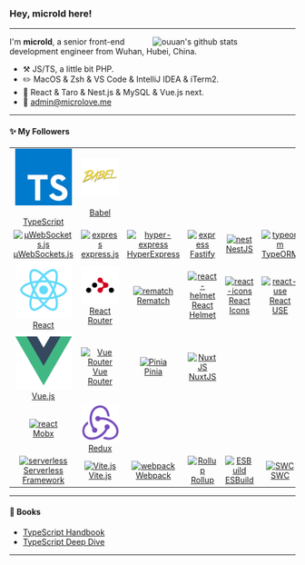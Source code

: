 ### Hey, microld here! 

---

<img align="right" alt="ouuan's github stats" width="50%" src="https://github-readme-stats.vercel.app/api?username=2627500295&show_icons=true&theme=dark">

I'm **microld**, a senior front-end development engineer from Wuhan, Hubei, China.

-   :hammer_and_pick: JS/TS, a little bit PHP.
-   :pencil2: MacOS & Zsh & VS Code & IntelliJ IDEA & iTerm2.
-   :thinking: React & Taro & Nest.js & MySQL & Vue.js next.
-   :email: admin@microlove.me

---

#### :sparkles: My Followers

<table>
  <tr>
    <td align="center">
      <a href="https://github.com/microsoft/TypeScript">
        <div width="100px" height="100px">
          <img src="https://raw.githubusercontent.com/github/explore/gh-pages/topics/typescript/typescript.png" width="100px;" alt="TypeScript"
          />
        </div>
      </a>
      <br />
      <a href="https://github.com/microsoft/TypeScript">TypeScript</a>
    </td>
    <td align="center">
      <a href="https://github.com/babel/babel">
        <div width="100px" height="100px">
          <img src="https://raw.githubusercontent.com/github/explore/cb39e2385dfcec8a661d01bfacff6b1e33bbaa9d/topics/babel/babel.png" width="100px;" alt="babel"
        />
        </div>
      </a>
      <br />
      <a href="https://github.com/babel/babel">Babel</a>
    </td>
    <td></td>
    <td></td>
    <td></td>
    <td></td>
    <td></td>
  </tr>
  <tr>
    <td align="center">
      <a href="https://github.com/uNetworking/uWebSockets">
        <img
          src="https://raw.githubusercontent.com/uNetworking/uWebSockets/master/misc/logo.svg"
          width="100px;"
          alt="µWebSockets.js"
        />
      </a>
      <br />
      <a href="https://github.com/uNetworking/uWebSockets">µWebSockets.js</a>
    </td>
    <td align="center">
      <a href="https://github.com/expressjs">
        <img
          src="https://avatars.githubusercontent.com/u/5658226?s=200&v=4"
          width="100px;"
          alt="express"
        />
      </a>
      <br />
      <a href="https://github.com/expressjs">express.js</a>
    </td>
    <td align="center">
      <a href="https://github.com/kartikk221/hyper-express">
        <img
          src=""
          width="100px;"
          alt="hyper-express"
        />
      </a>
      <br />
      <a href="https://github.com/kartikk221/hyper-express">HyperExpress</a>
    </td>
    <td align="center">
      <a href="https://github.com/fastify">
        <img
          src="https://avatars.githubusercontent.com/u/24939410?s=200&v=4"
          width="100px;"
          alt="express"
        />
      </a>
      <br />
      <a href="https://github.com/fastify">Fastify</a>
    </td>
    <td align="center">
      <a href="https://github.com/nestjs/nest">
        <img
          src="https://avatars1.githubusercontent.com/u/28507035?s=200&v=4"
          width="100px;"
          alt="nest"
        />
      </a>
      <br />
      <a href="https://github.com/nestjs/nest">NestJS</a>
    </td>
    <td align="center">
      <a href="https://github.com/typeorm/typeorm">
        <img
          src="https://avatars0.githubusercontent.com/u/20165699?s=200&v=4"
          width="100px;"
          alt="typeorm"
        />
      </a>
      <br />
      <a href="https://github.com/typeorm/typeorm">TypeORM</a>
    </td>
    <td align="center">
      <a href="https://github.com/hyj1991/easy-monitor">
        <img
          src=""
          width="100px;"
          alt="EZM"
        />
      </a>
      <br />
      <a href="https://github.com/hyj1991/easy-monitor">Easy-Monitor</a>
    </td>
  </tr>
  <tr>
    <td align="center">
      <a href="https://github.com/facebook/react">
        <img
          src="https://raw.githubusercontent.com/github/explore/gh-pages/topics/react/react.png"
          width="100px;"
          alt="react"
        />
      </a>
      <br />
      <a href="https://github.com/facebook/react">React</a>
    </td>
    <td align="center">
      <a href="https://github.com/remix-run/react-router">
        <img
          src="https://raw.githubusercontent.com/github/explore/gh-pages/topics/react-router/react-router.png"
          width="100px;"
          alt="react-router"
        />
      </a>
      <br />
      <a href="https://github.com/remix-run/react-router">React Router</a>
    </td>
    <td align="center">
      <a href="https://github.com/rematch/rematch">
        <img
          src="https://avatars.githubusercontent.com/u/32424830?s=200&v=4"
          width="100px;"
          alt="rematch"
        />
      </a>
      <br />
      <a href="https://github.com/rematch/rematch">Rematch</a>
    </td>
    <td align="center">
      <a href="https://github.com/nfl/react-helmet">
        <img
          src="https://camo.githubusercontent.com/6e55c49a2bb5e69f9ebd86f27ecc890b32edcf09f4a4931d5683934ff3760884/687474703a2f2f7374617469632e6e666c2e636f6d2f7374617469632f636f6e74656e742f7075626c69632f7374617469632f696d672f6c6f676f732f72656163742d68656c6d65742e6a7067"
          width="100px;"
          alt="react-helmet"
        />
      </a>
      <br />
      <a href="https://github.com/nfl/react-helmet">React Helmet</a>
    </td>
    <td align="center">
      <a href="https://github.com/react-icons/react-icons">
        <img
          src="https://avatars.githubusercontent.com/u/39895671?s=200&v=4"
          width="100px;"
          alt="react-icons"
        />
      </a>
      <br />
      <a href="https://github.com/react-icons/react-icons">React Icons</a>
    </td>
    <td align="center">
      <a href="https://github.com/streamich/react-use">
        <img
          src="https://github.githubassets.com/images/icons/emoji/unicode/1f44d.png"
          width="100px;"
          alt="react-use"
        />
      </a>
      <br />
      <a href="https://github.com/streamich/react-use">React USE</a>
    </td>
    <td align="center">
      <a href="https://github.com/jaredpalmer/formik">
        <img
          src="https://user-images.githubusercontent.com/4060187/61057426-4e5a4600-a3c3-11e9-9114-630743e05814.png"
          width="100px;"
          alt="Formik"
        />
      </a>
      <br />
      <a href="https://github.com/jaredpalmer/formik">Formik</a>
    </td>
  </tr>
  <tr>
    <td align="center">
      <a href="https://github.com/vuejs/vue">
        <img
          src="https://raw.githubusercontent.com/github/explore/gh-pages/topics/vue/vue.png"
          width="100px;"
          alt="Vue.js"
        />
      </a>
      <br />
      <a href="https://github.com/vuejs/vue">Vue.js</a>
    </td>
    <td align="center">
      <a href="https://github.com/vuejs/router">
        <img
          src=""
          width="100px;"
          alt="Vue Router"
        />
      </a>
      <br />
      <a href="https://github.com/vuejs/router">Vue Router</a>
    </td>
    <td align="center">
      <a href="https://github.com/vuejs/pinia">
        <img
          src="https://pinia.vuejs.org/logo.svg"
          width="100px;"
          alt="Pinia"
        />
      </a>
      <br />
      <a href="https://github.com/vuejs/pinia">Pinia</a>
    </td>
    <td align="center">
      <a href="https://github.com/nuxt/nuxt.js">
        <img
          src="https://avatars.githubusercontent.com/u/23360933?s=200&v=4"
          width="100px;"
          alt="NuxtJS"
        />
      </a>
      <br />
      <a href="https://github.com/nuxt/nuxt.js">NuxtJS</a>
    </td>
    <td></td>
    <td></td>
    <td></td>
  </tr>
  <tr>
    <td align="center">
      <a href="https://github.com/mobxjs">
        <img
          src="https://avatars.githubusercontent.com/u/17475736?s=200&v=4"
          width="100px;"
          alt="react"
        />
      </a>
      <br />
      <a href="https://github.com/mobxjs">Mobx</a>
    </td>
    <td align="center">
      <a href="https://github.com/reduxjs/redux">
        <img
          src="https://raw.githubusercontent.com/github/explore/gh-pages/topics/redux/redux.png"
          width="100px;"
          alt="react"
        />
      </a>
      <br />
      <a href="https://github.com/reduxjs/redux">Redux</a>
    </td>
    <td></td>
    <td></td>
    <td></td>
    <td></td>
    <td></td>
  </tr>
  <tr>
    <td align="center">
      <a href="https://github.com/serverless/serverless">
        <img
          src="https://pics.freeicons.io/uploads/icons/png/18661926311551942828-512.png"
          width="100px;"
          alt="serverless"
        />
      </a>
      <br />
      <a href="https://github.com/serverless/serverless"
        >Serverless Framework</a
      >
    </td>
    <td align="center">
      <a href="https://github.com/vitejs/vite">
        <img
          src="https://avatars.githubusercontent.com/u/65625612?s=200&v=4"
          width="100px;"
          alt="Vite.js"
        />
      </a>
      <br />
      <a href="https://github.com/vitejs/vite">Vite.js</a
      >
    </td>
    <td align="center">
      <a href="https://github.com/webpack/webpack">
        <img
          src="https://avatars.githubusercontent.com/u/2105791?s=200&v=4"
          width="100px;"
          alt="webpack"
        />
      </a>
      <br />
      <a href="https://github.com/webpack/webpack">Webpack</a
      >
    </td>
    <td align="center">
      <a href="https://github.com/rollup/rollup">
        <img
          src="https://avatars.githubusercontent.com/u/12554859?s=200&v=4"
          width="100px;"
          alt="Rollup"
        />
      </a>
      <br />
      <a href="https://github.com/rollup/rollup">Rollup</a>
    </td>
    <td align="center">
      <a href="https://github.com/evanw/esbuild">
        <img
          src="https://github.com/evanw/esbuild/raw/master/images/logo.svg"
          width="100px;"
          alt="ESBuild"
        />
      </a>
      <br />
      <a href="https://github.com/evanw/esbuild">ESBuild</a>
    </td>
    <td align="center">
      <a href="https://github.com/swc-project/swc">
        <img
          src="https://avatars.githubusercontent.com/u/26715726?s=200&v=4"
          width="100px;"
          alt="SWC"
        />
      </a>
      <br />
      <a href="https://github.com/swc-project/swc">SWC</a>
    </td>
    <td></td>
  </tr>
</table>

---

#### :open_book: Books

-   [TypeScript Handbook](https://github.com/zhongsp/TypeScript)
-   [TypeScript Deep Dive](https://github.com/jkchao/typescript-book-chinese)

---

